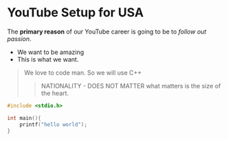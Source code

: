 # YouTube Setup for USA
The **primary reason** of our YouTube career is going to be to *follow out passion*.

* We want to be amazing
* This is what we want.

> We love to code man. So we will use C++
>>NATIONALITY - DOES NOT MATTER
>>what matters is the size of the heart.

~~~CPP
#include <stdio.h>

int main(){
	printf("hello world");
}

~~~